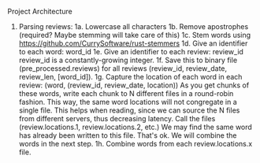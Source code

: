 Project Architecture

1. Parsing reviews:
1a. Lowercase all characters
1b. Remove apostrophes (required? Maybe stemming will take care of this)
1c. Stem words using https://github.com/CurrySoftware/rust-stemmers
1d. Give an identifier to each word: word_id
1e. Give an identifier to each review: review_id
    review_id is a constantly-growing integer.
1f. Save this to binary file (pre_processed.reviews) for all reviews
    (review_id, review_date, review_len, [word_id]).
1g. Capture the location of each word in each review:
    (word, (review_id, review_date, location))
    As you get chunks of these words, write each chunk to N
    different files in a round-robin fashion. This way, the same word
    locations will not congregate in a single file. This helps when reading,
    since we can source the N files from different servers, thus
    decreasing latency.
    Call the files (review.locations.1, review.locations.2, etc.)
    We may find the same word has already been written to this file.
    That's ok. We will combine the words in the next step.
1h. Combine words from each review.locations.x file. 

